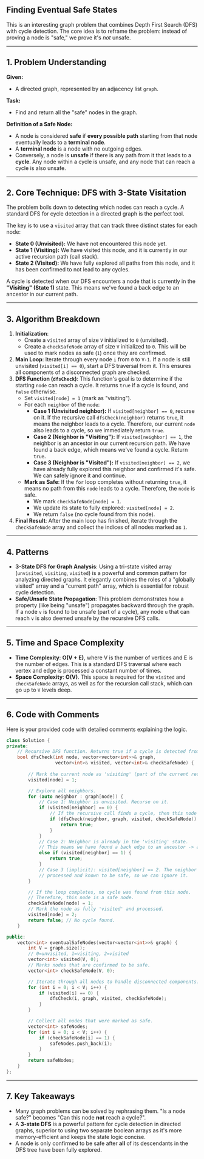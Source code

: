 ## **Finding Eventual Safe States**

This is an interesting graph problem that combines Depth First Search (DFS) with cycle detection. The core idea is to reframe the problem: instead of proving a node is "safe," we prove it's *not* unsafe.

-----

## **1. Problem Understanding**

**Given:**

  * A directed graph, represented by an adjacency list `graph`.

**Task:**

  * Find and return all the "safe" nodes in the graph.

**Definition of a Safe Node:**

  * A node is considered **safe** if **every possible path** starting from that node eventually leads to a **terminal node**.
  * A **terminal node** is a node with no outgoing edges.
  * Conversely, a node is **unsafe** if there is any path from it that leads to a **cycle**. Any node within a cycle is unsafe, and any node that can reach a cycle is also unsafe.

-----

## **2. Core Technique: DFS with 3-State Visitation**

The problem boils down to detecting which nodes can reach a cycle. A standard DFS for cycle detection in a directed graph is the perfect tool.

The key is to use a `visited` array that can track three distinct states for each node:

  * **State 0 (Unvisited):** We have not encountered this node yet.
  * **State 1 (Visiting):** We have visited this node, and it is currently in our active recursion path (call stack).
  * **State 2 (Visited):** We have fully explored all paths from this node, and it has been confirmed to not lead to any cycles.

A cycle is detected when our DFS encounters a node that is currently in the **"Visiting" (State 1)** state. This means we've found a back edge to an ancestor in our current path.

-----

## **3. Algorithm Breakdown**

1.  **Initialization**:
      * Create a `visited` array of size `V` initialized to `0` (unvisited).
      * Create a `checkSafeNode` array of size `V` initialized to `0`. This will be used to mark nodes as safe (`1`) once they are confirmed.
2.  **Main Loop**: Iterate through every node `i` from `0` to `V-1`. If a node is still unvisited (`visited[i] == 0`), start a DFS traversal from it. This ensures all components of a disconnected graph are checked.
3.  **DFS Function (`dfsCheck`)**: This function's goal is to determine if the starting `node` can reach a cycle. It returns `true` if a cycle is found, and `false` otherwise.
      * Set `visited[node] = 1` (mark as "visiting").
      * For each `neighbor` of the `node`:
          * **Case 1 (Unvisited neighbor):** If `visited[neighbor] == 0`, recurse on it. If the recursive call `dfsCheck(neighbor)` returns `true`, it means the neighbor leads to a cycle. Therefore, our current `node` also leads to a cycle, so we immediately return `true`.
          * **Case 2 (Neighbor is "Visiting"):** If `visited[neighbor] == 1`, the neighbor is an ancestor in our current recursion path. We have found a back edge, which means we've found a cycle. Return `true`.
          * **Case 3 (Neighbor is "Visited"):** If `visited[neighbor] == 2`, we have already fully explored this neighbor and confirmed it's safe. We can safely ignore it and continue.
      * **Mark as Safe**: If the `for` loop completes without returning `true`, it means no path from this `node` leads to a cycle. Therefore, the `node` is safe.
          * We mark `checkSafeNode[node] = 1`.
          * We update its state to fully explored: `visited[node] = 2`.
          * We return `false` (no cycle found from this node).
4.  **Final Result**: After the main loop has finished, iterate through the `checkSafeNode` array and collect the indices of all nodes marked as `1`.

-----

## **4. Patterns**

  * **3-State DFS for Graph Analysis**: Using a tri-state visited array (`unvisited`, `visiting`, `visited`) is a powerful and common pattern for analyzing directed graphs. It elegantly combines the roles of a "globally visited" array and a "current path" array, which is essential for robust cycle detection.
  * **Safe/Unsafe State Propagation**: This problem demonstrates how a property (like being "unsafe") propagates backward through the graph. If a node `v` is found to be unsafe (part of a cycle), any node `u` that can reach `v` is also deemed unsafe by the recursive DFS calls.

-----

## **5. Time and Space Complexity**

  * **Time Complexity**: **O(V + E)**, where V is the number of vertices and E is the number of edges. This is a standard DFS traversal where each vertex and edge is processed a constant number of times.
  * **Space Complexity**: **O(V)**. This space is required for the `visited` and `checkSafeNode` arrays, as well as for the recursion call stack, which can go up to `V` levels deep.

-----

## **6. Code with Comments**

Here is your provided code with detailed comments explaining the logic.

```cpp
class Solution {
private:
    // Recursive DFS function. Returns true if a cycle is detected from 'node'.
    bool dfsCheck(int node, vector<vector<int>>& graph,
                  vector<int>& visited, vector<int>& checkSafeNode) {
        
        // Mark the current node as 'visiting' (part of the current recursion path).
        visited[node] = 1;

        // Explore all neighbors.
        for (auto neighbor : graph[node]) {
            // Case 1: Neighbor is unvisited. Recurse on it.
            if (visited[neighbor] == 0) {
                // If the recursive call finds a cycle, then this node is also unsafe.
                if (dfsCheck(neighbor, graph, visited, checkSafeNode)) {
                    return true;
                }
            }
            // Case 2: Neighbor is already in the 'visiting' state.
            // This means we have found a back edge to an ancestor -> a cycle.
            else if (visited[neighbor] == 1) {
                return true;
            }
            // Case 3 (implicit): visited[neighbor] == 2. The neighbor is already
            // processed and known to be safe, so we can ignore it.
        }

        // If the loop completes, no cycle was found from this node.
        // Therefore, this node is a safe node.
        checkSafeNode[node] = 1;
        // Mark the node as fully 'visited' and processed.
        visited[node] = 2; 
        return false; // No cycle found.
    }

public:
    vector<int> eventualSafeNodes(vector<vector<int>>& graph) {
        int V = graph.size();
        // 0=unvisited, 1=visiting, 2=visited
        vector<int> visited(V, 0);
        // Marks nodes that are confirmed to be safe.
        vector<int> checkSafeNode(V, 0);

        // Iterate through all nodes to handle disconnected components.
        for (int i = 0; i < V; i++) {
            if (visited[i] == 0) {
                dfsCheck(i, graph, visited, checkSafeNode);
            }
        }

        // Collect all nodes that were marked as safe.
        vector<int> safeNodes;
        for (int i = 0; i < V; i++) {
            if (checkSafeNode[i] == 1) {
                safeNodes.push_back(i);
            }
        }
        return safeNodes;
    }
};
```

-----

## **7. Key Takeaways**

  * Many graph problems can be solved by rephrasing them. "Is a node safe?" becomes "Can this node **not** reach a cycle?".
  * A **3-state DFS** is a powerful pattern for cycle detection in directed graphs, superior to using two separate boolean arrays as it's more memory-efficient and keeps the state logic concise.
  * A node is only confirmed to be safe after **all** of its descendants in the DFS tree have been fully explored.